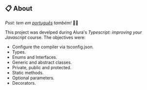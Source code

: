 ## :clipboard: About

_Psst: tem em [português](/README-pt.md) também!_ :raising_hand_man:

This project was develped during Alura's _Typescript: improving your Javascript_ course. The objectives were:

- Configure the compiler via tsconfig.json.
- Types.
- Enums and Interfaces.
- Generic and abstract classes.
- Private, public and protected.
- Static methods.
- Optional parameters.
- Decorators.
